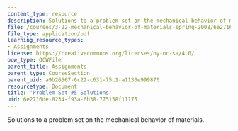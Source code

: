 ```yaml
---
content_type: resource
description: Solutions to a problem set on the mechanical behavior of materials.
file: /courses/3-22-mechanical-behavior-of-materials-spring-2008/6e2716de8234f93a6b38775158f11175_sol5.pdf
file_type: application/pdf
learning_resource_types:
- Assignments
license: https://creativecommons.org/licenses/by-nc-sa/4.0/
ocw_type: OCWFile
parent_title: Assignments
parent_type: CourseSection
parent_uid: a9b26567-6c22-c631-75c1-a1130e999870
resourcetype: Document
title: 'Problem Set #5 Solutions'
uid: 6e2716de-8234-f93a-6b38-775158f11175
---
```

Solutions to a problem set on the mechanical behavior of materials.